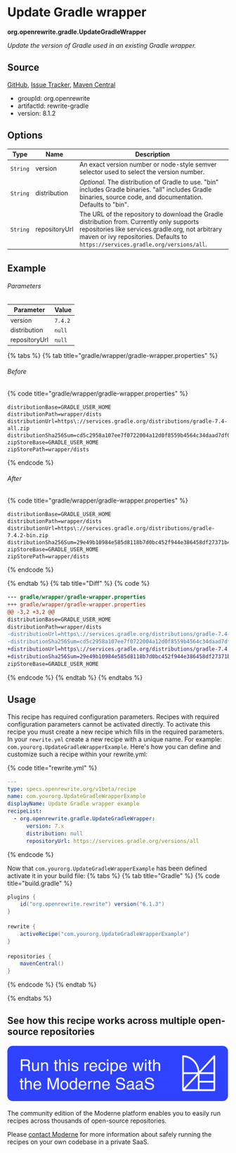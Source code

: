 # Update Gradle wrapper

**org.openrewrite.gradle.UpdateGradleWrapper**

_Update the version of Gradle used in an existing Gradle wrapper._

## Source

[GitHub](https://github.com/openrewrite/rewrite/blob/main/rewrite-gradle/src/main/java/org/openrewrite/gradle/UpdateGradleWrapper.java), [Issue Tracker](https://github.com/openrewrite/rewrite/issues), [Maven Central](https://central.sonatype.com/artifact/org.openrewrite/rewrite-gradle/8.1.2/jar)

* groupId: org.openrewrite
* artifactId: rewrite-gradle
* version: 8.1.2

## Options

| Type | Name | Description |
| -- | -- | -- |
| `String` | version | An exact version number or node-style semver selector used to select the version number. |
| `String` | distribution | *Optional*. The distribution of Gradle to use. "bin" includes Gradle binaries. "all" includes Gradle binaries, source code, and documentation. Defaults to "bin". |
| `String` | repositoryUrl | The URL of the repository to download the Gradle distribution from. Currently only supports repositories like services.gradle.org, not arbitrary maven or ivy repositories. Defaults to `https://services.gradle.org/versions/all`. |

## Example

###### Parameters
| Parameter | Value |
| -- | -- |
|version|`7.4.2`|
|distribution|`null`|
|repositoryUrl|`null`|


{% tabs %}
{% tab title="gradle/wrapper/gradle-wrapper.properties" %}

###### Before
{% code title="gradle/wrapper/gradle-wrapper.properties" %}
```properties
distributionBase=GRADLE_USER_HOME
distributionPath=wrapper/dists
distributionUrl=https\://services.gradle.org/distributions/gradle-7.4-all.zip
distributionSha256Sum=cd5c2958a107ee7f0722004a12d0f8559b4564c34daad7df06cffd4d12a426d0
zipStoreBase=GRADLE_USER_HOME
zipStorePath=wrapper/dists
```
{% endcode %}

###### After
{% code title="gradle/wrapper/gradle-wrapper.properties" %}
```properties
distributionBase=GRADLE_USER_HOME
distributionPath=wrapper/dists
distributionUrl=https\://services.gradle.org/distributions/gradle-7.4.2-bin.zip
distributionSha256Sum=29e49b10984e585d8118b7d0bc452f944e386458df27371b49b4ac1dec4b7fda
zipStoreBase=GRADLE_USER_HOME
zipStorePath=wrapper/dists
```
{% endcode %}

{% endtab %}
{% tab title="Diff" %}
{% code %}
```diff
--- gradle/wrapper/gradle-wrapper.properties
+++ gradle/wrapper/gradle-wrapper.properties
@@ -3,2 +3,2 @@
distributionBase=GRADLE_USER_HOME
distributionPath=wrapper/dists
-distributionUrl=https\://services.gradle.org/distributions/gradle-7.4-all.zip
-distributionSha256Sum=cd5c2958a107ee7f0722004a12d0f8559b4564c34daad7df06cffd4d12a426d0
+distributionUrl=https\://services.gradle.org/distributions/gradle-7.4.2-bin.zip
+distributionSha256Sum=29e49b10984e585d8118b7d0bc452f944e386458df27371b49b4ac1dec4b7fda
zipStoreBase=GRADLE_USER_HOME
```
{% endcode %}
{% endtab %}
{% endtabs %}


## Usage

This recipe has required configuration parameters. Recipes with required configuration parameters cannot be activated directly. To activate this recipe you must create a new recipe which fills in the required parameters. In your `rewrite.yml` create a new recipe with a unique name. For example: `com.yourorg.UpdateGradleWrapperExample`.
Here's how you can define and customize such a recipe within your rewrite.yml:

{% code title="rewrite.yml" %}
```yaml
---
type: specs.openrewrite.org/v1beta/recipe
name: com.yourorg.UpdateGradleWrapperExample
displayName: Update Gradle wrapper example
recipeList:
  - org.openrewrite.gradle.UpdateGradleWrapper:
      version: 7.x
      distribution: null
      repositoryUrl: https://services.gradle.org/versions/all
```
{% endcode %}

Now that `com.yourorg.UpdateGradleWrapperExample` has been defined activate it in your build file:
{% tabs %}
{% tab title="Gradle" %}
{% code title="build.gradle" %}
```groovy
plugins {
    id("org.openrewrite.rewrite") version("6.1.3")
}

rewrite {
    activeRecipe("com.yourorg.UpdateGradleWrapperExample")
}

repositories {
    mavenCentral()
}
```
{% endcode %}
{% endtab %}

{% endtabs %}

## See how this recipe works across multiple open-source repositories

[![Moderne Link Image](/.gitbook/assets/ModerneRecipeButton.png)](https://public.moderne.io/recipes/org.openrewrite.gradle.UpdateGradleWrapper)

The community edition of the Moderne platform enables you to easily run recipes across thousands of open-source repositories.

Please [contact Moderne](https://moderne.io/product) for more information about safely running the recipes on your own codebase in a private SaaS.
